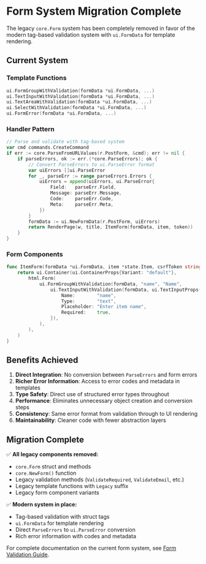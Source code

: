 # Form System Migration Complete

The legacy `core.Form` system has been completely removed in favor of the modern tag-based validation system with `ui.FormData` for template rendering.

## Current System

### Template Functions

```go
ui.FormGroupWithValidation(formData *ui.FormData, ...)
ui.TextInputWithValidation(formData *ui.FormData, ...)
ui.TextAreaWithValidation(formData *ui.FormData, ...)
ui.SelectWithValidation(formData *ui.FormData, ...)
ui.FormError(formData *ui.FormData, ...)
```

### Handler Pattern

```go
// Parse and validate with tag-based system
var cmd commands.CreateCommand
if err := core.ParseFromURLValues(r.PostForm, &cmd); err != nil {
    if parseErrors, ok := err.(*core.ParseErrors); ok {
        // Convert ParseErrors to ui.ParseError format
        var uiErrors []ui.ParseError
        for _, parseErr := range parseErrors.Errors {
            uiErrors = append(uiErrors, ui.ParseError{
                Field:   parseErr.Field,
                Message: parseErr.Message,
                Code:    parseErr.Code,
                Meta:    parseErr.Meta,
            })
        }
        formData := ui.NewFormData(r.PostForm, uiErrors)
        return RenderPage(w, title, ItemForm(formData, item, token))
    }
}
```

### Form Components

```go
func ItemForm(formData *ui.FormData, item *state.Item, csrfToken string) g.Node {
    return ui.Container(ui.ContainerProps{Variant: "default"},
        html.Form(
            ui.FormGroupWithValidation(formData, "name", "Name",
                ui.TextInputWithValidation(formData, ui.TextInputProps{
                    Name:        "name",
                    Type:        "text",
                    Placeholder: "Enter item name",
                    Required:    true,
                }),
            ),
        ),
    )
}
```

## Benefits Achieved

1. **Direct Integration**: No conversion between `ParseErrors` and form errors
2. **Richer Error Information**: Access to error codes and metadata in templates
3. **Type Safety**: Direct use of structured error types throughout
4. **Performance**: Eliminates unnecessary object creation and conversion steps
5. **Consistency**: Same error format from validation through to UI rendering
6. **Maintainability**: Cleaner code with fewer abstraction layers

## Migration Complete

✅ **All legacy components removed:**
- `core.Form` struct and methods
- `core.NewForm()` function
- Legacy validation methods (`ValidateRequired`, `ValidateEmail`, etc.)
- Legacy template functions with `Legacy` suffix
- Legacy form component variants

✅ **Modern system in place:**
- Tag-based validation with struct tags
- `ui.FormData` for template rendering
- Direct `ParseErrors` to `ui.ParseError` conversion
- Rich error information with codes and metadata

For complete documentation on the current form system, see [Form Validation Guide](form-validation-guide.md).
